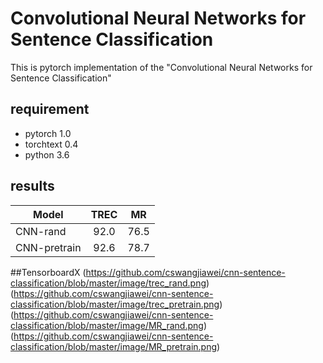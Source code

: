 # Convolutional Neural Networks for Sentence Classification
This is pytorch implementation of the "Convolutional Neural Networks for Sentence Classification"

## requirement
- pytorch 1.0  
- torchtext 0.4  
- python 3.6

## results
Model|TREC|MR
--|:--:|:--:
CNN-rand|92.0|76.5
CNN-pretrain|92.6|78.7

##TensorboardX
(https://github.com/cswangjiawei/cnn-sentence-classification/blob/master/image/trec_rand.png)
(https://github.com/cswangjiawei/cnn-sentence-classification/blob/master/image/trec_pretrain.png)
(https://github.com/cswangjiawei/cnn-sentence-classification/blob/master/image/MR_rand.png)
(https://github.com/cswangjiawei/cnn-sentence-classification/blob/master/image/MR_pretrain.png)
